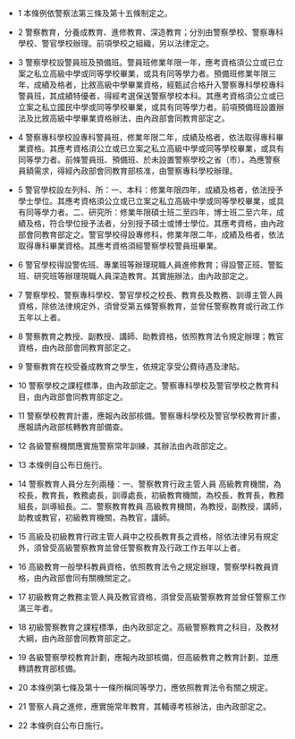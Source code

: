* 1 本條例依警察法第三條及第十五條制定之。

* 2 警察教育，分養成教育、進修教育、深造教育；分別由警察學校、警察專科學校、警官學校辦理。前項學校之組織，另以法律定之。

* 3 警察學校設警員班及預備班。警員班修業年限一年，應考資格須公立或已立案之私立高級中學或同等學校畢業，或具有同等學力者。預備班修業年限三年，成績及格者，比敘高級中學畢業資格，經甄試合格升入警察專科學校專科警員班，其成績特優者，得經考選保送警察學校本科。其應考資格須公立或已立案之私立國民中學或同等學校畢業，或具有同等學力者。前項預備班設置辦法及比敘高級中學畢業資格辦法，由內政部會同教育部定之。

* 4 警察專科學校設專科警員班，修業年限二年，成績及格者，依法取得專科畢業資格。其應考資格須公立或已立案之私立高級中學或同等學校畢業，或具有同等學力者。前條警員班、預備班、於未設置警察學校之省（市），為應警察員額需求，得經內政部會同教育部核准，由警察專科學校辦理。

* 5 警官學校設左列科、所：一、本科：修業年限四年，成績及格者，依法授予學士學位。其應考資格須公立或已立案之私立高級中學或同等學校畢業，或具有同等學力者。二、研究所：修業年限碩士班二至四年，博士班二至六年，成績及格，符合學位授予法者，分別授予碩士或博士學位。其應考資格，由內政部會同教育部定之。警官學校得設專修科，修業年限二年，成績及格者，依法取得專科畢業資格。其應考資格須經警察學校警員班畢業。

* 6 警官學校得設警佐班、專業班等辦理現職人員進修教育；得設警正班、警監班、研究班等辦理現職人員深造教育。其實施辦法，由內政部定之。

* 7 警察學校、警察專科學校、警官學校之校長、教育長及教務、訓導主管人員資格，除依法律規定外，須曾受第五條警察教育，並曾任警察教育或行政工作五年以上者。

* 8 警察教育之教授、副教授、講師、助教資格，依照教育法令規定辦理；教官資格，由內政部會同教育部定之。

* 9 警察教育在校受養成教育之學生，依規定享受公費待遇及津貼。

* 10 警察學校之課程標準，由內政部定之。警察專科學校及警官學校之教育科目，由內政部會同教育部定之。

* 11 警察學校教育計畫，應報內政部核備。警察專科學校及警官學校教育計畫，應報請內政部核轉教育部備查。

* 12 各級警察機關應實施警察常年訓練，其辦法由內政部定之。

* 13 本條例自公布日施行。

* 14 警察教育人員分左列兩種：一、警察教育行政主管人員 高級教育機關，為校長，教育長，教務處長，訓導處長，初級教育機關，為校長，教育長，教務組長，訓導組長。二、警察教育教員 高級教育機關，為教授，副教授，講師，助教或教官，初級教育機關，為教官，講師。

* 15 高級及初級教育行政主管人員中之校長教育長之資格，除依法律另有規定外，須曾受高級警察教育並曾任警察教育及行政工作五年以上者。

* 16 高級教育一般學科教員資格，依照教育法令之規定辦理，警察學科教員資格，由內政部會同有關機關定之。

* 17 初級教育之教務主管人員及教官資格，須曾受高級警察教育並曾任警察工作滿三年者。

* 18 初級警察教育之課程標準，由內政部定之。高級警察教育之科目，及教材大綱，由內政部會同教育部定之。

* 19 各級警察學校教育計劃，應報內政部核備，但高級教育之教育計劃，並應轉請教育部核備。

* 20 本條例第七條及第十一條所稱同等學力，應依照教育法令有關之規定。

* 21 警察人員之進修，應實施常年教育，其輔導考核辦法，由內政部定之。

* 22 本條例自公布日施行。

